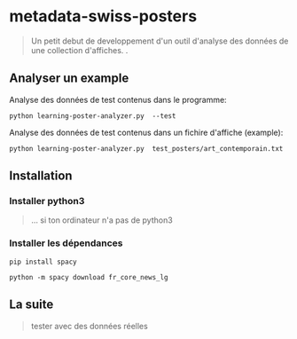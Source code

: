 # metadata-swiss-posters

> Un petit debut de developpement d'un outil d'analyse des données de une collection d'affiches.
> .

## Analyser un example

Analyse des données de test contenus dans le programme:

```
python learning-poster-analyzer.py  --test
```

Analyse des données de test contenus dans un fichire d'affiche (example):

```
python learning-poster-analyzer.py  test_posters/art_contemporain.txt
```

## Installation

### Installer python3

> ... si ton ordinateur n'a pas de python3

### Installer les dépendances

```
pip install spacy

python -m spacy download fr_core_news_lg

```

## La suite

> tester avec des données réelles
